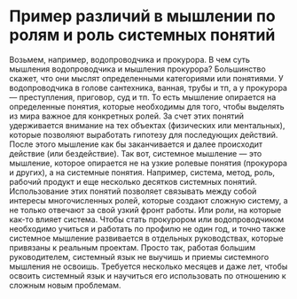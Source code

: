 # Пример различий в мышлении по ролям и роль системных понятий

Возьмем, например, водопроводчика и прокурора. В чем суть мышления водопроводчика и мышления прокурора? Большинство скажет, что они мыслят определенными категориями или понятиями. У водопроводчика в голове сантехника, ванная, трубы и тп, а у прокурора — преступления, приговор, суд и тп.
То есть мышление опирается на определенные понятия, которые необходимы для того, чтобы выделять из мира важное для конкретных ролей. За счет этих понятий удерживается внимание на тех объектах (физических или ментальных), которые позволяют выработать гипотезу для последующих действий. После этого мышление как бы заканчивается и далее происходит действие (или бездействие).
Так вот, системное мышление — это мышление, которое опирается не на узкие ролевые понятия (прокурора и других), а на системные понятия. Например, система, метод, роль, рабочий продукт и еще несколько десятков системных понятий. Использование этих понятий позволяет связывать между собой интересы многочисленных ролей, которые создают сложную систему, а не только отвечают за свой узкий фронт работы. Или роли, на которые как-то влияет система.
Чтобы стать прокурором или водопроводчиком необходимо учиться и работать по профилю не один год, и точно также системное мышление развивается в отдельных руководствах, которые привязаны к реальным проектам. Просто так, работая большим руководителем, системный язык не выучишь и приемы системного мышления не освоишь. Требуется несколько месяцев и даже лет, чтобы освоить системный язык и научиться его использовать по отношению к сложным новым проблемам.
